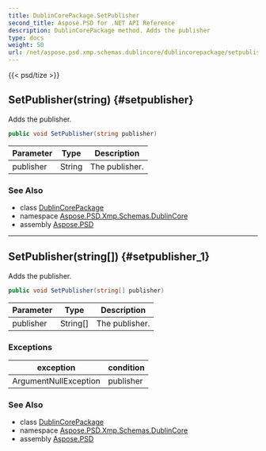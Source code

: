 ```yaml
---
title: DublinCorePackage.SetPublisher
second_title: Aspose.PSD for .NET API Reference
description: DublinCorePackage method. Adds the publisher
type: docs
weight: 50
url: /net/aspose.psd.xmp.schemas.dublincore/dublincorepackage/setpublisher/
---
```

{{< psd/tize >}}
## SetPublisher(string) {#setpublisher}

Adds the publisher.

```csharp
public void SetPublisher(string publisher)
```

| Parameter | Type | Description |
| --- | --- | --- |
| publisher | String | The publisher. |

### See Also

* class [DublinCorePackage](../)
* namespace [Aspose.PSD.Xmp.Schemas.DublinCore](../../../aspose.psd.xmp.schemas.dublincore/)
* assembly [Aspose.PSD](../../../)

---

## SetPublisher(string[]) {#setpublisher_1}

Adds the publisher.

```csharp
public void SetPublisher(string[] publisher)
```

| Parameter | Type | Description |
| --- | --- | --- |
| publisher | String[] | The publisher. |

### Exceptions

| exception | condition |
| --- | --- |
| ArgumentNullException | publisher |

### See Also

* class [DublinCorePackage](../)
* namespace [Aspose.PSD.Xmp.Schemas.DublinCore](../../../aspose.psd.xmp.schemas.dublincore/)
* assembly [Aspose.PSD](../../../)



